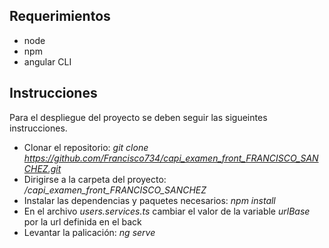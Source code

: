 ## Requerimientos

- node
- npm
- angular CLI

## Instrucciones

Para el despliegue del proyecto se deben seguir las sigueintes instrucciones.
- Clonar el repositorio: *git clone https://github.com/Francisco734/capi_examen_front_FRANCISCO_SANCHEZ.git*
- Dirigirse a la carpeta del proyecto: */capi_examen_front_FRANCISCO_SANCHEZ*
- Instalar las dependencias y paquetes necesarios: *npm install*
- En el archivo *users.services.ts* cambiar el valor de la variable *urlBase* por la url definida en el back
- Levantar la palicación: *ng serve*
